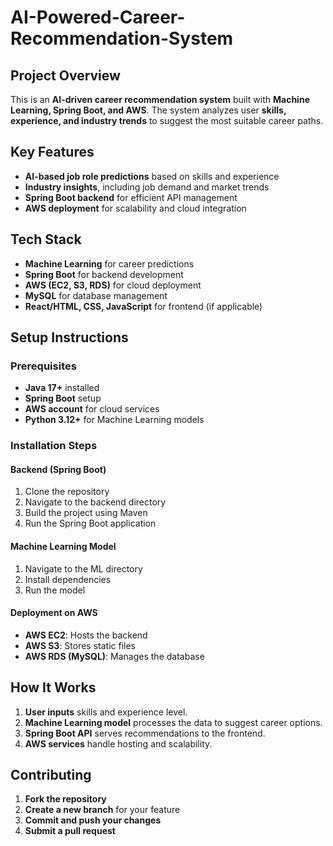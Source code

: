 # AI-Powered-Career-Recommendation-System  

## **Project Overview**  
This is an **AI-driven career recommendation system** built with **Machine Learning, Spring Boot, and AWS**. The system analyzes user **skills, experience, and industry trends** to suggest the most suitable career paths.  

## **Key Features**  
- **AI-based job role predictions** based on skills and experience  
- **Industry insights**, including job demand and market trends  
- **Spring Boot backend** for efficient API management  
- **AWS deployment** for scalability and cloud integration  

## **Tech Stack**  
- **Machine Learning** for career predictions  
- **Spring Boot** for backend development  
- **AWS (EC2, S3, RDS)** for cloud deployment  
- **MySQL** for database management  
- **React/HTML, CSS, JavaScript** for frontend (if applicable)  

## **Setup Instructions**  

### **Prerequisites**  
- **Java 17+** installed  
- **Spring Boot** setup  
- **AWS account** for cloud services  
- **Python 3.12+** for Machine Learning models  

### **Installation Steps**  
#### **Backend (Spring Boot)**  
1. Clone the repository  
2. Navigate to the backend directory  
3. Build the project using Maven  
4. Run the Spring Boot application  

#### **Machine Learning Model**  
1. Navigate to the ML directory  
2. Install dependencies  
3. Run the model  

#### **Deployment on AWS**  
- **AWS EC2**: Hosts the backend  
- **AWS S3**: Stores static files  
- **AWS RDS (MySQL)**: Manages the database  

## **How It Works**  
1. **User inputs** skills and experience level.  
2. **Machine Learning model** processes the data to suggest career options.  
3. **Spring Boot API** serves recommendations to the frontend.  
4. **AWS services** handle hosting and scalability.  

## **Contributing**  
1. **Fork the repository**  
2. **Create a new branch** for your feature  
3. **Commit and push your changes**  
4. **Submit a pull request**  

